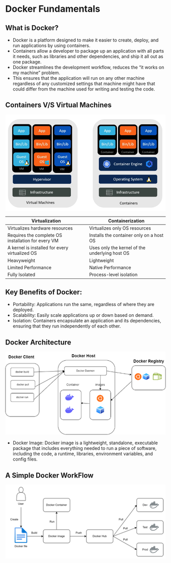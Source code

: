 # Docker Fundamentals

## What is Docker?
- Docker is a platform designed to make it easier to create, deploy, and run applications by using containers. 
- Containers allow a developer to package up an application with all parts it needs, such as libraries and other dependencies, and ship it all out as one package.
- Docker streamlines the development workflow, reduces the “it works on my machine” problem.
- This ensures that the application will run on any other machine regardless of any customized settings that machine might have that could differ from the machine used for writing and testing the code.

## Containers V/S Virtual Machines
![alt text](image.png)

| Virtualization  | Containerization |
| ------------- | ------------- |
|Virtualizes hardware resources  | Virtualizes only OS resources |
| Requires the complete OS installation for every VM  | 	Installs the container only on a host OS  |
| A kernel is installed for every virtualized OS | Uses only the kernel of the underlying host OS |
| Heavyweight | Lightweight |
| Limited Performance | Native Performance |
| Fully Isolated | Process-level isolation |

## Key Benefits of Docker:

- Portability: Applications run the same, regardless of where they are deployed.
- Scalability: Easily scale applications up or down based on demand.
- Isolation: Containers encapsulate an application and its dependencies, ensuring that they run independently of each other.

## Docker Architecture
![alt text](<docker architecture.png>)

- Docker Image: Docker image is a lightweight, standalone, executable package that includes everything needed to run a piece of software, including the code, a runtime, libraries, environment variables, and config files.

## A Simple Docker WorkFlow
![alt text](<docker workflow.png>)

